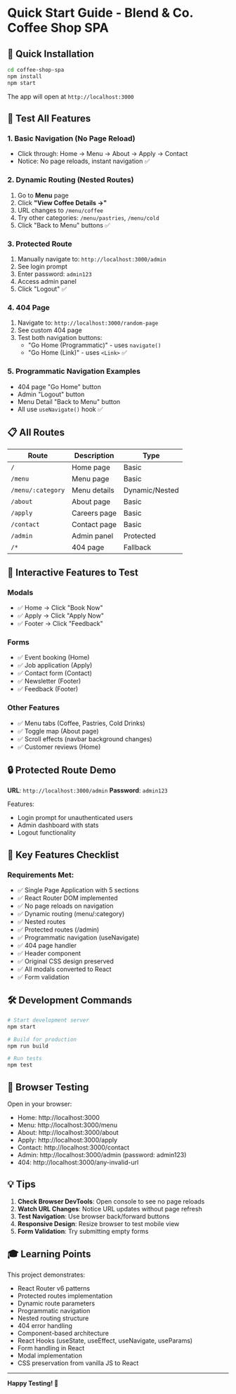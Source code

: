 # Quick Start Guide - Blend & Co. Coffee Shop SPA

## 🚀 Quick Installation

```bash
cd coffee-shop-spa
npm install
npm start
```

The app will open at `http://localhost:3000`

## 🎯 Test All Features

### 1. Basic Navigation (No Page Reload)
- Click through: Home → Menu → About → Apply → Contact
- Notice: No page reloads, instant navigation ✅

### 2. Dynamic Routing (Nested Routes)
1. Go to **Menu** page
2. Click **"View Coffee Details →"**
3. URL changes to `/menu/coffee`
4. Try other categories: `/menu/pastries`, `/menu/cold`
5. Click "Back to Menu" buttons ✅

### 3. Protected Route
1. Manually navigate to: `http://localhost:3000/admin`
2. See login prompt
3. Enter password: `admin123`
4. Access admin panel
5. Click "Logout" ✅

### 4. 404 Page
1. Navigate to: `http://localhost:3000/random-page`
2. See custom 404 page
3. Test both navigation buttons:
   - "Go Home (Programmatic)" - uses `navigate()`
   - "Go Home (Link)" - uses `<Link>` ✅

### 5. Programmatic Navigation Examples
- 404 page "Go Home" button
- Admin "Logout" button
- Menu Detail "Back to Menu" button
- All use `useNavigate()` hook ✅

## 📋 All Routes

| Route | Description | Type |
|-------|-------------|------|
| `/` | Home page | Basic |
| `/menu` | Menu page | Basic |
| `/menu/:category` | Menu details | Dynamic/Nested |
| `/about` | About page | Basic |
| `/apply` | Careers page | Basic |
| `/contact` | Contact page | Basic |
| `/admin` | Admin panel | Protected |
| `/*` | 404 page | Fallback |

## 🎨 Interactive Features to Test

### Modals
- ✅ Home → Click "Book Now"
- ✅ Apply → Click "Apply Now"
- ✅ Footer → Click "Feedback"

### Forms
- ✅ Event booking (Home)
- ✅ Job application (Apply)
- ✅ Contact form (Contact)
- ✅ Newsletter (Footer)
- ✅ Feedback (Footer)

### Other Features
- ✅ Menu tabs (Coffee, Pastries, Cold Drinks)
- ✅ Toggle map (About page)
- ✅ Scroll effects (navbar background changes)
- ✅ Customer reviews (Home)

## 🔒 Protected Route Demo

**URL**: `http://localhost:3000/admin`
**Password**: `admin123`

Features:
- Login prompt for unauthenticated users
- Admin dashboard with stats
- Logout functionality

## 🌟 Key Features Checklist

### Requirements Met:
- ✅ Single Page Application with 5 sections
- ✅ React Router DOM implemented
- ✅ No page reloads on navigation
- ✅ Dynamic routing (menu/:category)
- ✅ Nested routes
- ✅ Protected routes (/admin)
- ✅ Programmatic navigation (useNavigate)
- ✅ 404 page handler
- ✅ Header component
- ✅ Original CSS design preserved
- ✅ All modals converted to React
- ✅ Form validation

## 🛠️ Development Commands

```bash
# Start development server
npm start

# Build for production
npm run build

# Run tests
npm test
```

## 📱 Browser Testing

Open in your browser:
- Home: http://localhost:3000
- Menu: http://localhost:3000/menu
- About: http://localhost:3000/about
- Apply: http://localhost:3000/apply
- Contact: http://localhost:3000/contact
- Admin: http://localhost:3000/admin (password: admin123)
- 404: http://localhost:3000/any-invalid-url

## 💡 Tips

1. **Check Browser DevTools**: Open console to see no page reloads
2. **Watch URL Changes**: Notice URL updates without page refresh
3. **Test Navigation**: Use browser back/forward buttons
4. **Responsive Design**: Resize browser to test mobile view
5. **Form Validation**: Try submitting empty forms

## 🎓 Learning Points

This project demonstrates:
- React Router v6 patterns
- Protected routes implementation
- Dynamic route parameters
- Programmatic navigation
- Nested routing structure
- 404 error handling
- Component-based architecture
- React Hooks (useState, useEffect, useNavigate, useParams)
- Form handling in React
- Modal implementation
- CSS preservation from vanilla JS to React

---

**Happy Testing! 🎉**

